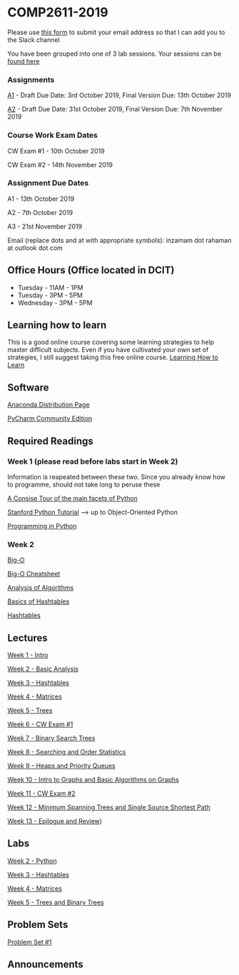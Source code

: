 # COMP2611-2019

Please use [this form](https://docs.google.com/forms/d/e/1FAIpQLSehpVHHpV_HjT4nB5eN4Pc5tex_BJ1tH0z4QzdamOSy26MO2A/viewform) to submit your email address so that I can add you to the Slack channel

You have been grouped into one of 3 lab sessions. Your sessions can be [found here](https://github.com/InzamamRahaman/COMP2611-2019/blob/master/admin/Lab-Groupings.pdf)

### Assignments
[A1](https://github.com/InzamamRahaman/COMP2611-2019/blob/master/assignments/A1/COMP2611__Assignment_1.pdf) - Draft Due Date: 3rd October 2019, Final Version Due: 13th October 2019

[A2](https://github.com/InzamamRahaman/COMP2611-2019/blob/master/assignments/COMP2611__Assignment_2.pdf) - Draft Due Date: 31st October 2019, Final Version Due: 7th November 2019
 
### Course Work Exam Dates

CW Exam #1 - 10th October 2019

CW Exam #2 - 14th November 2019

### Assignment Due Dates

A1 - 13th October 2019

A2 - 7th October 2019

A3 - 21st November 2019

Email (replace dots and at with appropriate symbols): inzamam dot rahaman at outlook dot com

## Office Hours (Office located in DCIT)
* Tuesday - 11AM - 1PM
* Tuesday - 3PM - 5PM
* Wednesday - 3PM - 5PM


## Learning how to learn
This is a good online course covering some learning strategies to help master difficult subjects. Even if you have cultivated
your own set of strategies, I still suggest taking this free online course. [Learning How to Learn](https://www.coursera.org/learn/learning-how-to-learn)

## Software
[Anaconda Distribution Page](https://www.anaconda.com/distribution/)

[PyCharm Community Edition](https://www.jetbrains.com/pycharm/)

## Required Readings

### Week 1 (please read before labs start in Week 2)
Information is reapeated between these two. Since you already know how to programme, should not 
take long to peruse these

[A Consise Tour of the main facets of Python](https://learnxinyminutes.com/docs/python3/)

[Stanford Python Tutorial](https://stanfordpython.com/#lecture) --> up to Object-Oriented Python

[Programming in Python](https://introcs.cs.princeton.edu/python/home/)

### Week 2
[Big-O](https://github.com/sf-wdi-31/algorithm-complexity-and-big-o)

[Big-O Cheatsheet](https://www.bigocheatsheet.com/)

[Analysis of Algorithms](https://algs4.cs.princeton.edu/14analysis/)

[Basics of Hashtables](https://www.hackerearth.com/practice/data-structures/hash-tables/basics-of-hash-tables/tutorial/)

[Hashtables](https://algs4.cs.princeton.edu/34hash/)






## Lectures
[Week 1 - Intro](https://github.com/InzamamRahaman/COMP2611-2019/blob/master/lectures/pdf/Introduction%20to%20COMP2611.pdf)

[Week 2 - Basic Analysis](https://github.com/InzamamRahaman/COMP2611-2019/blob/master/lectures/pdf/Lecture-2-Analysis.pdf)

[Week 3 - Hashtables](https://github.com/InzamamRahaman/COMP2611-2019/blob/master/lectures/pdf/Lecture-3-Hashing.pdf)

[Week 4 - Matrices](https://github.com/InzamamRahaman/COMP2611-2019/blob/master/lectures/pdf/Lecture-4-Matrices.pdf)

[Week 5 - Trees](https://github.com/InzamamRahaman/COMP2611-2019/blob/master/lectures/pdf/Lecture-5-Trees.pdf)

[Week 6 - CW Exam #1](google.com)

[Week 7 - Binary Search Trees](https://github.com/InzamamRahaman/COMP2611-2019/blob/master/lectures/pdf/Lecture-6-BSTs.pdf)

[Week 8 - Searching and Order Statistics](google.com)

[Week 9 - Heaps and Priority Queues](google.com)

[Week 10 - Intro to Graphs and Basic Algorithms on Graphs](google.com)

[Week 11 - CW Exam #2](google.com)

[Week 12 - Minimum Spanning Trees and Single Source Shortest Path](google.com)

[Week 13 - Epilogue and Review](google.com))


## Labs
[Week 2 - Python](https://github.com/InzamamRahaman/COMP2611-2019/blob/master/labs/lab1/Lab1%20.pdf)

[Week 3 - Hashtables](https://github.com/InzamamRahaman/COMP2611-2019/blob/master/labs/lab3/Lab3.pdf)

[Week 4 - Matrices](https://github.com/InzamamRahaman/COMP2611-2019/blob/master/labs/lab4/COMP2611_Data_Structures_Lab_4.pdf)

[Week 5 - Trees and Binary Trees](https://github.com/InzamamRahaman/COMP2611-2019/blob/master/labs/lab5/COMP2611_Data_Structures_Lab_5.pdf)


## Problem Sets
[Problem Set #1](https://github.com/InzamamRahaman/COMP2611-2019/blob/master/psets/Problem%20Set%201.ipynb)

## Announcements

